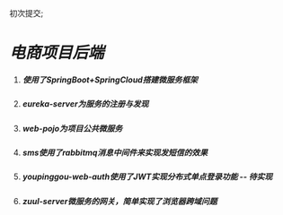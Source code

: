 初次提交;



# _**电商项目后端**_

1. ##### 使用了SpringBoot+SpringCloud搭建微服务框架
2. ##### eureka-server为服务的注册与发现
3. ##### web-pojo为项目公共微服务
4. ##### sms使用了rabbitmq消息中间件来实现发短信的效果
5. ##### youpinggou-web-auth使用了JWT实现分布式单点登录功能 -- 待实现
6. ##### zuul-server微服务的网关，简单实现了浏览器跨域问题
